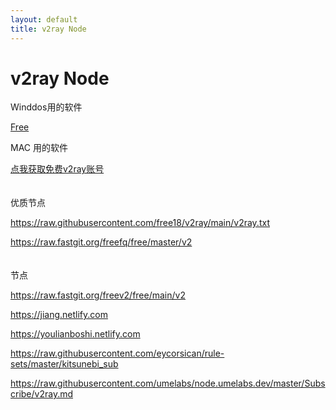 ```yaml
---
layout: default
title: v2ray Node
---
```


# v2ray Node

Winddos用的软件  
  
[Free](https://github.com/freefq/free)  

MAC 用的软件  
  
[点我获取免费v2ray账号](https://github.com/Alvin9999/new-pac/wiki/v2ray免费账号)  
<br>  
优质节点  

<https://raw.githubusercontent.com/free18/v2ray/main/v2ray.txt>  

<https://raw.fastgit.org/freefq/free/master/v2>  
<br>  
节点  

<https://raw.fastgit.org/freev2/free/main/v2>  

<https://jiang.netlify.com>

<https://youlianboshi.netlify.com>

<https://raw.githubusercontent.com/eycorsican/rule-sets/master/kitsunebi_sub>

<https://raw.githubusercontent.com/umelabs/node.umelabs.dev/master/Subscribe/v2ray.md>
